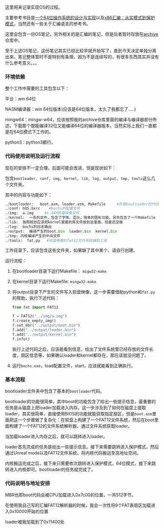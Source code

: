 这里用来记录实现OS的过程。

主要参考书目是[一个64位操作系统的设计与实现](https://book.douban.com/subject/30222325/)以及[x86汇编：从实模式到保护模式](https://book.douban.com/subject/20492528/)，当然还有一些关于汇编语言的参考书。

这里会包含一份OS笔记，另外相关的是汇编的笔记，但是后者暂时存放在[archive](https://github.com/stan12138/archive/tree/master/study_notes)仓库中。

至于上述OS笔记，这份笔记其实已经比较早就开始写了，直到今天决定单独分离出来。笔记整体暂时不是特别有条理，因为不是连续写的，有很多东西其实并没有什么参考意义。。。

### 环境依赖

整个工作中需要的工具包含以下：

平台：win 64位

NASM编译器：win 64位版本(应该是64位版本，太久了我都忘了.....)

mingw64：mingw-w64，应该按照我的archive仓库里面的编译与编译器部分所述，下载那个既能编译32位又能编译64位的编译器版本，当然实际上我们一直都是在64位模式下工作的。

python3：python3都行。

### 代码使用说明及运行流程

现在的安排不一定合理，后面可能会改进，但是现状如下：

包含`bootloader, conf, img, kernel, lib, log, output, tmp, tools`这么几个文件夹。

其中的内容与功能如下：

~~~python
./bootloader:   boot.asm, loader.asm, Makefile     #存放bootloader的代码，以及编译脚本
./conf: hOS.bxrc    #bochs的配置文件
./img:  a.img     #1.44M软盘映像文件
./kernel:  一系列文件，包含了字体，显示，简单的图形功能，另外包含了一个Makefile
./lib:  按照规划应该把kernel里面的库文件放到这里面，但是还没做
./log:  bochs的日志输出
./output:  编译产生的boot.bin  loader.bin  kernel.bin
./tmp: 内核编译产生的中间文件
./tools:  fat.py   #软盘映像的fat12文件系统辅助工具
~~~

工作目录下，应该包含这些文件夹，如果缺了其中某个，请自行创建。

运行流程：

1. 在bootloader目录下运行Makefile： `migw32-make`

2. 在kernel目录下运行Makefile:  `mingw32-make`

3. 将output目录下产生的文件写入软盘映像，这一步需要借助python和`fat.py`的帮助，执行下述代码：

    ~~~python
    from fat import FAT12
    
    f = FAT12("../img/a.img")
    f.create_empty_img()
    f.set_mbr("../output/boot.bin")
    f.add("../output/loader.bin")
    f.add("../output/kernel.bin")
    f.info()
    ~~~

    执行上述代码之后，应该能看到信息，给出了文件系统里已经存放的文件长度，扇区信息等，如果确认loader和kernel都存在，那应该就没问题了。

4. 运行`bochs.exe`，load配置文件，start，应该就能看到正确执行。





### 基本流程

bootloader文件夹中包含了基本的`bootloader`代码。

bootloader的功能很简单，其中boot的功能包含了给出一些提示信息，最重要的任务是从磁盘上把loader加载进入内存。这一步涉及到了如何在磁盘上提取loader，其实很简单，直接使用BIOS的功能就能获取指定扇区，但是`boot.asm`里面把这一个步骤做了复杂化：在软盘上构建了一个FAT12文件系统，然后在boot里面构建了一个FAT12的文件系统解析器，通过文件系统获取loader。

当加载loader进入内存之后，就可以跳转进入loader。

loader首先完成的任务是给出一些提示信息。接下来需要跳转进入保护模式，然后通过Unreal mode以及FAT12文件系统，将内核代码搬运至高地址空间。

内核搬运完成之后，接下来只需要依次跳转进入保护模式，64位模式，接下来跳转进入内核即可。bootloader的任务就完成了。



### 代码说明与地址安排

MBR也即boot代码会被CPU加载进入0x7c00的位置，一共512字节。

在使用我自己写的汇编FAT12解析器的时候，我会一次性将9个FAT表扇区加载进入0x10000开始的位置

loader被我加载到了0x11400处

